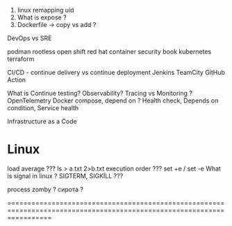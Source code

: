 1. linux remapping uid
2. What is expose ?
3. Dockerfile -> copy vs add ?

DevOps vs SRE 

podman rootless
open shift red hat
container security book
kubernetes
terraform

CI/CD - continue delivery vs continue deployment
Jenkins
TeamCity
GitHub Action

What is Continue testing?
Observability? Tracing vs Monitoring ?
OpenTelemetry
Docker compose, depend on ? Health check, Depends on condition, Service health

Infrastructure as a Code

Linux
=======================================================================================================================

load average ???
ls > a.txt 2>b.txt execution order ???
set +e / set -e
What is signal in linux ? SIGTERM, SIGKILL ???

process zomby ? сирота ?


=======================================================================================================================
